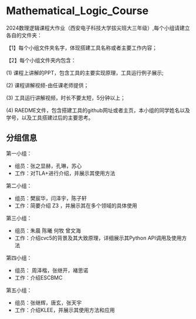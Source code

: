 # Mathematical_Logic_Course
2024数理逻辑课程大作业（西安电子科技大学拔尖班大三年级）,每个小组请建立各自的文件夹：

【1】每个小组文件夹名字，体现搭建工具名称或者主要工作内容；

【2】每个小组文件夹内包含：

(1) 课程上讲解的PPT，包含工具的主要实现原理，工具运行例子展示;  

(2) 课程讲解视频-由任课老师提供；

(3) 工具运行讲解视频，时长不要太短，5分钟以上；

(4) RAEDME文件，包含搭建工具的github网址或者主页，本小组的同学姓名以及学号，以及工具搭建过后的主要思考。

## 分组信息

第一小组：

- 组员：张之显赫，孔琳，苏心
- 工作：对TLA+进行介绍，并展示其使用方法

第二小组：

- 组员：樊宸华，闫泽宇，陈子轩
- 工作：简要介绍 Z3 ，并展示其在多个领域的具体使用

第三小组：

- 组员：朱晨 陈曦 何牧 曾文海
- 工作：介绍cvc5的背景及其大致原理，详细展示其Python API调用及使用方法

第四小组：
- 组员：	周泽楷，张继开，褚思诺
- 工作：介绍ESCBMC

第五小组：
- 组员：张继辉，唐玄，张天宇
- 工作：介绍KLEE，并展示其使用方法和应用
